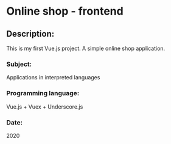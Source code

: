# Online shop - frontend

## Description:
This is my first Vue.js project. A simple online shop application.

### Subject:
Applications in interpreted languages

### Programming language:
Vue.js + Vuex + Underscore.js

### Date:
2020
